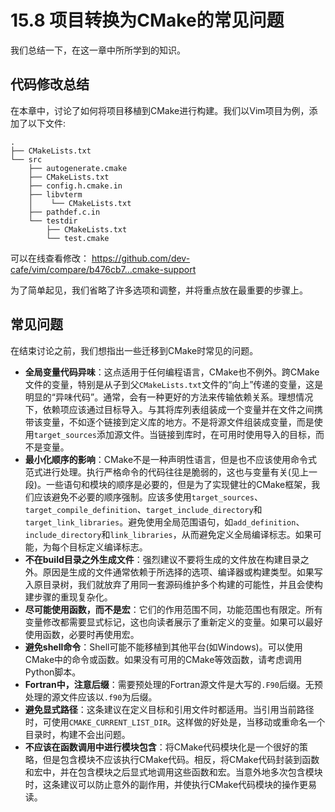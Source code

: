 # 15.8 项目转换为CMake的常见问题

我们总结一下，在这一章中所所学到的知识。

## 代码修改总结

在本章中，讨论了如何将项目移植到CMake进行构建。我们以Vim项目为例，添加了以下文件:

```shell
.
├── CMakeLists.txt
└── src
    ├── autogenerate.cmake
    ├── CMakeLists.txt
    ├── config.h.cmake.in
    ├── libvterm
    │    └── CMakeLists.txt
    ├── pathdef.c.in
    └── testdir
        ├── CMakeLists.txt
        └── test.cmake
```

可以在线查看修改： https://github.com/dev-cafe/vim/compare/b476cb7...cmake-support 

为了简单起见，我们省略了许多选项和调整，并将重点放在最重要的步骤上。

## 常见问题

在结束讨论之前，我们想指出一些迁移到CMake时常见的问题。

* **全局变量代码异味**：这点适用于任何编程语言，CMake也不例外。跨CMake文件的变量，特别是从子到父`CMakeLists.txt`文件的“向上”传递的变量，这是明显的“异味代码”。通常，会有一种更好的方法来传输依赖关系。理想情况下，依赖项应该通过目标导入。与其将库列表组装成一个变量并在文件之间携带该变量，不如逐个链接到定义库的地方。不是将源文件组装成变量，而是使用`target_sources`添加源文件。当链接到库时，在可用时使用导入的目标，而不是变量。
* **最小化顺序的影响**：CMake不是一种声明性语言，但是也不应该使用命令式范式进行处理。执行严格命令的代码往往是脆弱的，这也与变量有关(见上一段)。一些语句和模块的顺序是必要的，但是为了实现健壮的CMake框架，我们应该避免不必要的顺序强制。应该多使用`target_sources`、`target_compile_definition`、`target_include_directory`和`target_link_libraries`。避免使用全局范围语句，如`add_definition`、`include_directory`和`link_libraries`，从而避免定义全局编译标志。如果可能，为每个目标定义编译标志。
* **不在build目录之外生成文件**：强烈建议不要将生成的文件放在构建目录之外。原因是生成的文件通常依赖于所选择的选项、编译器或构建类型。如果写入原目录树，我们就放弃了用同一套源码维护多个构建的可能性，并且会使构建步骤的重现复杂化。
* **尽可能使用函数，而不是宏**：它们的作用范围不同，功能范围也有限定。所有变量修改都需要显式标记，这也向读者展示了重新定义的变量。如果可以最好使用函数，必要时再使用宏。
* **避免shell命令**：Shell可能不能移植到其他平台(如Windows)。可以使用CMake中的命令或函数。如果没有可用的CMake等效函数，请考虑调用Python脚本。
* **Fortran中，注意后缀**：需要预处理的Fortran源文件是大写的` .F90 `后缀。无预处理的源文件应该以`.f90`为后缀。
* **避免显式路径**：这条建议在定义目标和引用文件时都适用。当引用当前路径时，可使用`CMAKE_CURRENT_LIST_DIR`。这样做的好处是，当移动或重命名一个目录时，构建不会出问题。
* **不应该在函数调用中进行模块包含**：将CMake代码模块化是一个很好的策略，但是包含模块不应该执行CMake代码。相反，将CMake代码封装到函数和宏中，并在包含模块之后显式地调用这些函数和宏。当意外地多次包含模块时，这条建议可以防止意外的副作用，并使执行CMake代码模块的操作更易读。


